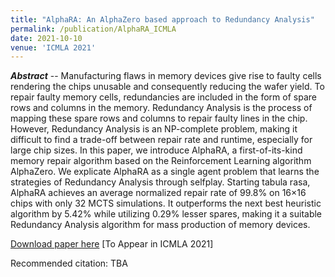 ```yaml
---
title: "AlphaRA: An AlphaZero based approach to Redundancy Analysis"
permalink: /publication/AlphaRA_ICMLA
date: 2021-10-10
venue: 'ICMLA 2021'
---
```


<!---
---
title: "A Statistical Wafer Scale Error and Redundancy Analysis Simulator"
collection: publications
permalink: /publication/SEARS_Springer
excerpt: 'Something here.'
date: 2020-07-22
venue: 'Part of the IFIP Advances in Information and Communication Technology book series (IFIPAICT, volume 586)'
paperurl: 'https://link.springer.com/chapter/10.1007/978-3-030-53273-4_7'
citation: "Atishay, A. Gupta, R. Sonawat, H. K. Thacker and B. Prasanth, 'SEARS: A Statistical Error and Redundancy Analysis Simulator,' 27th International Conference on VLSI-SoC, pp. 117-122, 2019."
---
--->

_**Abstract**_ -- Manufacturing flaws in memory devices give rise to faulty cells rendering the chips unusable and consequently reducing the wafer yield. To repair faulty memory cells, redundancies are included in the form of spare rows and columns in the memory. Redundancy Analysis is the process of mapping these spare rows and columns to repair faulty lines in the chip. However, Redundancy Analysis is an NP-complete problem, making it difficult to find a trade-off between repair rate and runtime, especially for large chip sizes. In this paper, we introduce AlphaRA, a first-of-its-kind memory repair algorithm based on the Reinforcement Learning algorithm AlphaZero. We explicate AlphaRA as a single agent problem that learns the strategies of Redundancy Analysis through selfplay. Starting tabula rasa, AlphaRA achieves an average normalized repair rate of 99.8% on 16×16 chips with only 32 MCTS simulations. It outperforms the next best heuristic algorithm by 5.42% while utilizing 0.29% lesser spares, making it a suitable Redundancy Analysis algorithm for mass production of memory devices.

[Download paper here](https://thackerhelik.github.io/files/AlphaRA!%20An%20AlphaZero%20based%20approach%20to%20Redundancy%20Analysis.pdf) [To Appear in ICMLA 2021]

Recommended citation: TBA
